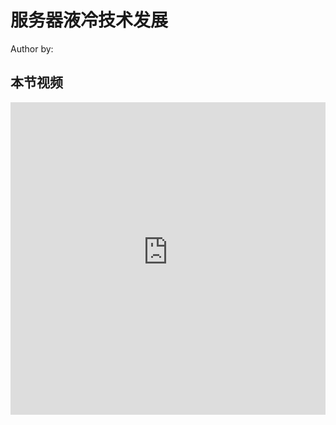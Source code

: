 <!--Copyright © ZOMI 适用于[License](https://github.com/Infrasys-AI/AIInfra)版权许可-->

# 服务器液冷技术发展

Author by: 

## 本节视频

<html>
<iframe src="https:&danmaku=0&t=30&autoplay=0" width="100%" height="500" scrolling="no" border="0" frameborder="no" framespacing="0" allowfullscreen="true"> </iframe>
</html>
